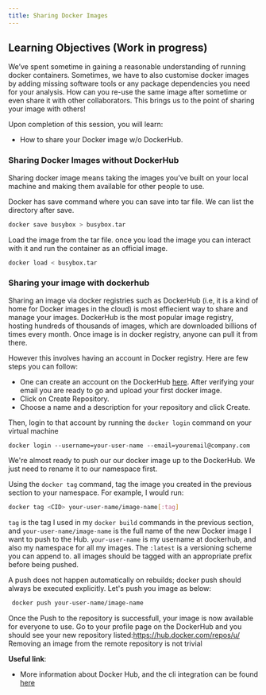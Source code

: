 ```yaml
---
title: Sharing Docker Images
---
```

## Learning Objectives (Work in progress)

We’ve spent sometime in gaining a reasonable understanding of running docker containers. Sometimes, we have to also customise docker images by adding missing software tools or any package dependencies you need for your  analysis. How can you re-use the same image after sometime or even share it with other collaborators. This brings us to the point of sharing your image with others!

Upon completion of this session, you will learn: 

- How to share your Docker image w/o DockerHub.

### Sharing Docker Images without DockerHub

Sharing docker image means taking the images you’ve built on your local machine and making them available for other people to use.

Docker has save command where you can save into tar file. We can list the directory after save.

```bash
docker save busybox > busybox.tar

```

Load the image from the tar file. once you load the image you can interact with it and run the container as an official image.

```bash
docker load < busybox.tar
```

### Sharing your image with dockerhub 

Sharing an image via docker registries such as  DockerHub  (i.e, it is a kind of home for Docker images in the cloud) is most effiecient way to share and manage your images. DockerHub is the most popular image registry, hosting hundreds of thousands of images, which are downloaded billions of times every month. Once image is in docker registry, anyone can pull it from there. 

However this involves having an account in Docker registry. Here are few steps you can follow:

- One can create an account on the DockerHub [here](https://hub.docker.com/account/signup/). After verifying your email you are ready to go and upload your first docker image.
- Click on Create Repository.
- Choose a name  and a description for your repository and click Create.

Then, login to that account by running the ``docker login`` command on your virtual machine

```
docker login --username=your-user-name --email=youremail@company.com
```
We're almost ready to push our our docker image up to the DockerHub. We just need to rename it to our namespace first.

Using the ``docker tag`` command, tag the image you created in the previous section to your namespace. For example, I would run:

```bash
docker tag <CID> your-user-name/image-name[:tag]
```

``tag`` is the tag I used in my `docker build` commands in the previous section, and `your-user-name/image-name` is the full name of the new Docker image I want to push to the Hub. `your-user-name` is my username at dockerhub, and also my namespace for all my images. The `:latest` is a versioning scheme you can append to. all images should be tagged with an appropriate prefix before being pushed.

A push does not happen automatically on rebuilds; docker push should always be executed explicitly. Let's push you image as below:

```bash
 docker push your-user-name/image-name
```

Once the Push  to the repository is successfull, your image is now available for everyone to use. Go to your profile page on the DockerHub and you should see your new repository listed:[https://hub.docker.com/repos/u/<username>](https://hub.docker.com/repos/u/<username>)
Removing an image from the remote repository is not trivial

**Useful link**:
- More information about Docker Hub, and the cli integration can be found [here](https://docs.docker.com/docker-hub/)
